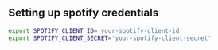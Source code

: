 ## Setting up spotify credentials

```bash
export SPOTIFY_CLIENT_ID='your-spotify-client-id'
export SPOTIFY_CLIENT_SECRET='your-spotify-client-secret'
```